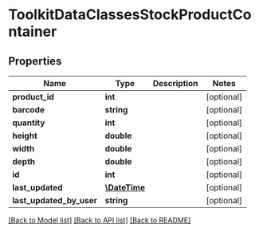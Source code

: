 # ToolkitDataClassesStockProductContainer

## Properties
Name | Type | Description | Notes
------------ | ------------- | ------------- | -------------
**product_id** | **int** |  | [optional] 
**barcode** | **string** |  | [optional] 
**quantity** | **int** |  | [optional] 
**height** | **double** |  | [optional] 
**width** | **double** |  | [optional] 
**depth** | **double** |  | [optional] 
**id** | **int** |  | [optional] 
**last_updated** | [**\DateTime**](\DateTime.md) |  | [optional] 
**last_updated_by_user** | **string** |  | [optional] 

[[Back to Model list]](../README.md#documentation-for-models) [[Back to API list]](../README.md#documentation-for-api-endpoints) [[Back to README]](../README.md)


